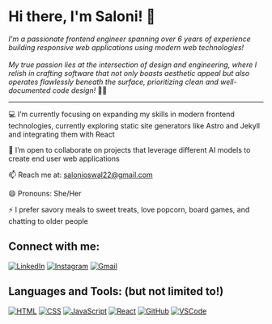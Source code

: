 # Hi there, I'm Saloni! 👋

*I'm a passionate frontend engineer spanning over 6 years of experience building responsive web applications using modern web technologies! <br /><br />
My true passion lies at the intersection of design and engineering, where I relish in crafting software that not only boasts aesthetic appeal but also operates flawlessly beneath the surface, prioritizing clean and well-documented code design!* ✌🏻

<hr />

💻 I’m currently focusing on expanding my skills in modern frontend technologies, currently exploring static site generators like Astro and Jekyll and integrating them with React

🤝 I’m open to collaborate on projects that leverage different AI models to create end user web applications

📫 Reach me at: salonioswal22@gmail.com

😄 Pronouns: She/Her

⚡ I prefer savory meals to sweet treats, love popcorn, board games, and chatting to older people

## Connect with me:
[![LinkedIn](https://img.shields.io/badge/LinkedIn-Profile-informational?style=flat&logo=linkedin&logoColor=white&color=0A66C2)](https://www.linkedin.com/in/salonioswal/)
[![Instagram](https://img.shields.io/badge/Instagram-Profile-informational?style=flat&logo=instagram&logoColor=white&color=E4405F)](https://www.instagram.com/oswalsaloni/)
[![Gmail](https://img.shields.io/badge/Gmail-Profile-informational?style=flat&logo=gmail&logoColor=white&color=D14836)](mailto:salonioswal22@gmail.com)

## Languages and Tools: (but not limited to!)
[![HTML](https://img.shields.io/badge/HTML-Profile?style=flat&logo=html&logoColor=black&color=F06529)](#)
[![CSS](https://img.shields.io/badge/CSS-Profile?style=flat&logo=css&logoColor=black&color=264de4)](#)
[![JavaScript](https://img.shields.io/badge/JavaScript-Profile?style=flat&logo=javascript&logoColor=black&color=F7DF1E)](#)
[![React](https://img.shields.io/badge/React-Profile?style=flat&logo=react&logoColor=black&color=61DBFB)](#)
[![GitHub](https://img.shields.io/badge/GitHub-Profile?style=flat&logo=github&logoColor=white&color=181717)](#)
[![VSCode](https://img.shields.io/badge/VSCode-Profile?style=flat&logo=visualstudiocode&logoColor=white&color=0078d7)](#)


